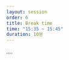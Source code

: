 ```yaml
---
layout: session
order: 6
title: Break time
time: "15:35 ~ 15:45"
duration: 10분
---
```

....
